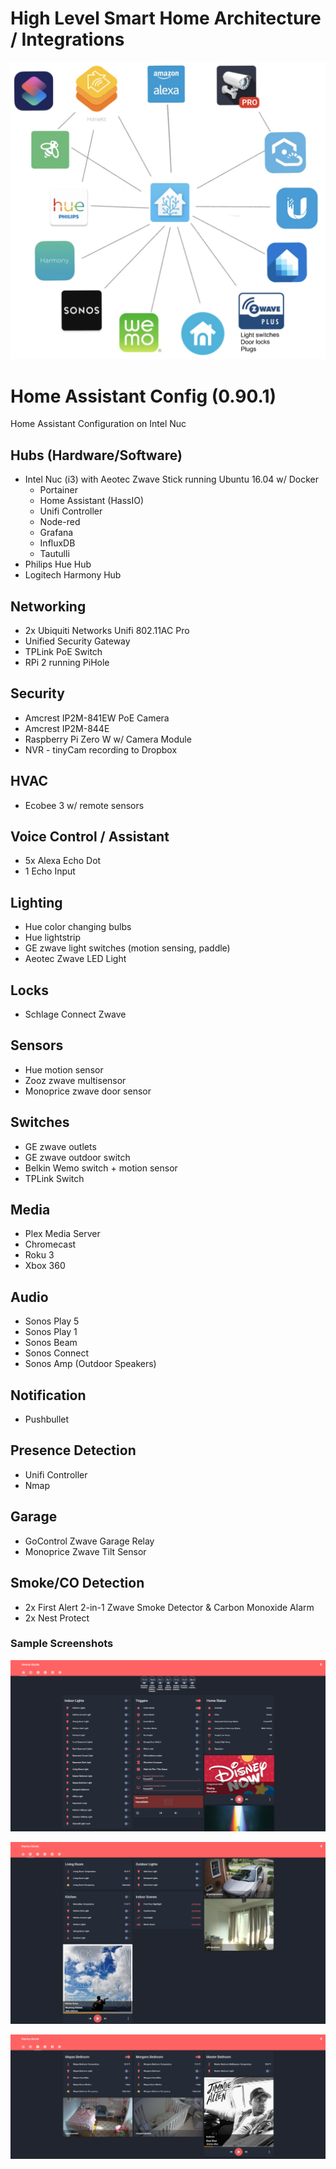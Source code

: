 # High Level Smart Home Architecture / Integrations
![alt text](https://github.com/cmanna2/Home-Assistant-Configuration/blob/master/9B94BFD0-4A6F-4B91-969A-C0219C7BC23A.jpeg)

# Home Assistant Config (0.90.1)
Home Assistant Configuration on Intel Nuc

## Hubs (Hardware/Software)
* Intel Nuc (i3) with Aeotec Zwave Stick running Ubuntu 16.04 w/ Docker
  * Portainer
  * Home Assistant (HassIO)
  * Unifi Controller
  * Node-red
  * Grafana
  * InfluxDB
  * Tautulli
* Philips Hue Hub
* Logitech Harmony Hub

## Networking
* 2x Ubiquiti Networks Unifi 802.11AC Pro
* Unified Security Gateway
* TPLink PoE Switch
* RPi 2 running PiHole

## Security
* Amcrest IP2M-841EW PoE Camera
* Amcrest IP2M-844E
* Raspberry Pi Zero W w/ Camera Module
* NVR - tinyCam recording to Dropbox

## HVAC
* Ecobee 3 w/ remote sensors

## Voice Control / Assistant
* 5x Alexa Echo Dot
* 1 Echo Input

## Lighting
* Hue color changing bulbs
* Hue lightstrip
* GE zwave light switches (motion sensing, paddle)
* Aeotec Zwave LED Light

## Locks
* Schlage Connect Zwave

## Sensors
* Hue motion sensor
* Zooz zwave multisensor
* Monoprice zwave door sensor

## Switches
* GE zwave outlets
* GE zwave outdoor switch
* Belkin Wemo switch + motion sensor
* TPLink Switch

## Media
* Plex Media Server
* Chromecast
* Roku 3
* Xbox 360

## Audio
* Sonos Play 5
* Sonos Play 1
* Sonos Beam
* Sonos Connect
* Sonos Amp (Outdoor Speakers)

## Notification
* Pushbullet

## Presence Detection
* Unifi Controller
* Nmap

## Garage
* GoControl Zwave Garage Relay
* Monoprice Zwave Tilt Sensor

## Smoke/CO Detection
* 2x First Alert 2-in-1 Zwave Smoke Detector & Carbon Monoxide Alarm
* 2x Nest Protect

### Sample Screenshots
![alt text](https://github.com/cmanna2/Home-Assistant-Configuration/blob/master/Main.PNG)

![alt text](https://github.com/cmanna2/Home-Assistant-Configuration/blob/master/1st%20floor.PNG)

![alt text](https://github.com/cmanna2/Home-Assistant-Configuration/blob/master/2nd%20floor.PNG)
